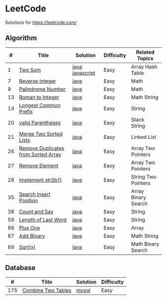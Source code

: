 LeetCode
========
Solutions for https://leetcode.com/

## Algorithm

| # | Title | Solution | Difficulty | Related Topics |
|---| ----- | -------- | ---------- | ---------- |
|1|[Two Sum](https://leetcode.com/problems/two-sum/) | [java javascript](./algorithms/1.TwoSum.md)|Easy|Array Hash Table|
|7|[Reverse Integer](https://leetcode.com/problems/reverse-integer/) | [java](./algorithms/7.ReverseInteger.md)|Easy|Math|
|9|[Palindrome Number](https://leetcode.com/problems/palindrome-number/) | [java](./algorithms/9.PalindromeNumber.md)|Easy|Math|
|13|[Roman to Integer](https://leetcode.com/problems/roman-to-integer/) | [java](./algorithms/13.RomanToInteger.md)|Easy|Math String|
|14|[Longest Common Prefix](https://leetcode.com/problems/longest-common-prefix/) | [java](./algorithms/14.LongestCommonPrefix.md)|Easy|String|
|20|[valid Parentheses](https://leetcode.com/problems/valid-parentheses/) | [java](./algorithms/20.ValidParentheses.md)|Easy|Stack String|
|21|[Merge Two Sorted Lists](https://leetcode.com/problems/merge-two-sorted-lists/) | [java](./algorithms/21.MergeTwoSortedLists.md)|Easy|Linked List|
|26|[Remove Duplicates from Sorted Array](https://leetcode.com/problems/remove-duplicates-from-sorted-array/) | [java](./algorithms/26.RemoveDuplicatesfromSortedArray.md)|Easy|Array Two Pointers|
|27|[Remove Element](https://leetcode.com/problems/remove-element/) | [java](./algorithms/27.RemoveElement.md)|Easy|Array Two Pointers|
|28|[Implement strStr()](https://leetcode.com/problems/implement-strstr/) | [java](./algorithms/28.ImplementStrStr.md)|Easy|String Two Pointers|
|35|[Search Insert Position](https://leetcode.com/problems/search-insert-position/) | [java](./algorithms/35.SearchInsertPosition.md)|Easy|Array Binary Search|
|38|[Count and Say](https://leetcode.com/problems/count-and-say/) | [java](./algorithms/38.CountAndSay.md)|Easy|String|
|58|[Length of Last Word](https://leetcode.com/problems/length-of-last-word/) | [java](./algorithms/58.LengthOfLastWord.md)|Easy|String|
|66|[Plus One](https://leetcode.com/problems/plus-one/) | [java](./algorithms/66.PlusOne.md)|Easy|Array|
|67|[Add Binary](https://leetcode.com/problems/add-binary/) | [java](./algorithms/67.AddBinary.md)|Easy|Math String|
|69|[Sqrt(x)](https://leetcode.com/problems/sqrtx/) | [java](./algorithms/69.Sqrt(x).md)|Easy|Math Binary Search|

## Database

| # | Title | Solution | Difficulty |
|---| ----- | -------- | ---------- |
|175|[Combine Two Tables](https://leetcode.com/problems/combine-two-tables/) | [mysql](./database/175.CombineTwoTables.md)|Easy|
